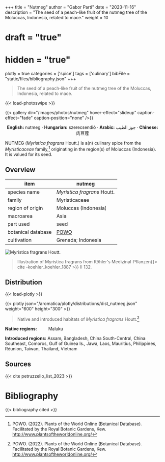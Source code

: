 +++
title = "Nutmeg"
author = "Gabor Parti"
date = "2023-11-16"
description = "The seed of a peach-like fruit of the nutmeg tree of the Moluccas, Indonesia, related to mace."
weight = 10
# draft = "true"
# hidden = "true"
plotly = true
categories = ['spice']
tags = ['culinary']
bibFile = "static/files/bibliography.json"
+++

>The seed of a peach-like fruit of the nutmeg tree of the Moluccas, Indonesia, related to mace.

{{< load-photoswipe >}}

{{< gallery dir="/images/photos/nutmeg" hover-effect="slideup" caption-effect="fade" caption-position="none" />}}

<center>

**English:** nutmeg · **Hungarian:** szerecsendió · **Arabic:** <span class="arabic-text" dir="rtl">جوز الطيب</span> · **Chinese:** <span class="traditional-chinese-text">肉豆蔻</span> 

</center>

NUTMEG (*Myristica fragrans* Houtt.) is a(n) culinary spice from the *Myristicaceae* family,[^powo] originating in the region(s) of Moluccas (Indonesia). It is valued for its seed.

[^powo]: POWO. (2022). Plants of the World Online (Botanical Database). Facilitated by the Royal Botanic Gardens, Kew. http://www.plantsoftheworldonline.org/

## Overview

|       item       |                       nutmeg                      |
|------------------|---------------------------------------------------|
|   species name   |            *Myristica fragrans* Houtt.            |
|      family      |                   Myristicaceae                   |
| region of origin |                Moluccas (Indonesia)               |
|     macroarea    |                        Asia                       |
|     part used    |                        seed                       |
|botanical database|[POWO](https://powo.science.kew.org/taxon/586076-1)|
|    cultivation   |                 Grenada; Indonesia                |

![*Myristica fragrans* Houtt.](/images/illustrations/nutmeg.png?width=40rem "Illustration of Myristica fragrans from Köhler's Medizinal-Pflanzen")

>Illustration of Myristica fragrans from Köhler's Medizinal-Pflanzen{{< cite -koehler_koehler_1887 >}} II 132.

## Distribution

{{< load-plotly >}}

{{< plotly json="/aromatica/plotly/distributions/dist_nutmeg.json" weight="600" height="300" >}}

>Native and introduced habitats of *Myristica fragrans* Houtt.[^powo]

<p style="text-align:left;">

**Native regions:** &ensp; &ensp; &ensp; Maluku

**Introduced regions:** Assam, Bangladesh, China South-Central, China Southeast, Comoros, Gulf of Guinea Is., Jawa, Laos, Mauritius, Philippines, Réunion, Taiwan, Thailand, Vietnam

</p>

## Sources

{{< cite petruzzello_list_2023 >}}

# Bibliography

{{< bibliography cited >}}

